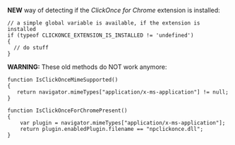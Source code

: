 **NEW** way of detecting if the _ClickOnce for Chrome_ extension is installed:

```
// a simple global variable is available, if the extension is installed
if (typeof CLICKONCE_EXTENSION_IS_INSTALLED != 'undefined') 
{
  // do stuff
}
```



**WARNING:** These old methods do NOT work anymore:

```
function IsClickOnceMimeSupported()
{
   return navigator.mimeTypes["application/x-ms-application"] != null;
}

function IsClickOnceForChromePresent()
{
    var plugin = navigator.mimeTypes["application/x-ms-application"];
    return plugin.enabledPlugin.filename == "npclickonce.dll";
}
```